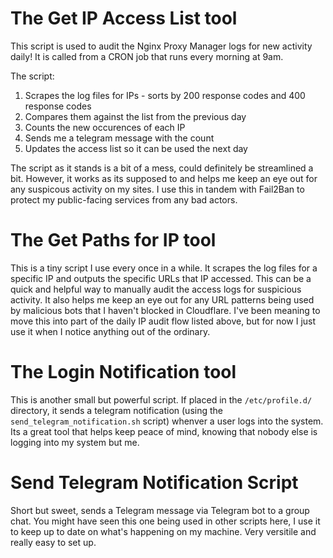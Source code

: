 # The Get IP Access List tool

This script is used to audit the Nginx Proxy Manager logs for new activity daily!
It is called from a CRON job that runs every morning at 9am.

The script:
  1. Scrapes the log files for IPs - sorts by 200 response codes and 400 response codes
  2. Compares them against the list from the previous day
  3. Counts the new occurences of each IP
  4. Sends me a telegram message with the count
  5. Updates the access list so it can be used the next day

The script as it stands is a bit of a mess, could definitely be streamlined a bit. However, it works as its supposed to and helps me keep an eye out for any suspicous activity on my sites.
I use this in tandem with Fail2Ban to protect my public-facing services from any bad actors.

# The Get Paths for IP tool

This is a tiny script I use every once in a while. It scrapes the log files for a specific IP and outputs the specific URLs that IP accessed.
This can be a quick and helpful way to manually audit the access logs for suspicious activity. It also helps me keep an eye out for any URL patterns being used by malicious bots that I haven't blocked in Cloudflare.
I've been meaning to move this into part of the daily IP audit flow listed above, but for now I just use it when I notice anything out of the ordinary.

# The Login Notification tool

This is another small but powerful script. If placed in the `/etc/profile.d/` directory, it sends a telegram notification (using the `send_telegram_notification.sh` script) whenver a user logs into the system.
Its a great tool that helps keep peace of mind, knowing that nobody else is logging into my system but me.

# Send Telegram Notification Script

Short but sweet, sends a Telegram message via Telegram bot to a group chat. You might have seen this one being used in other scripts here, I use it to keep up to date on what's happening on my machine. Very versitile and really easy to set up.
